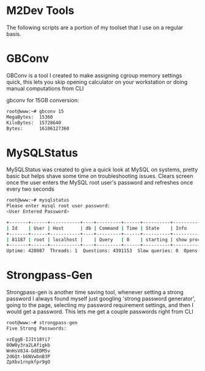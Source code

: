 M2Dev Tools
===========

The following scripts are a portion of my toolset that I use on a regular basis. 


GBConv
======

GBConv is a tool I created to make assigning cgroup memory settings quick, this lets you skip opening calculator on your workstation or doing manual computations from CLI

gbconv for 15GB conversion:


```bash
root@www:~# gbconv 15
MegaBytes:	15360
KiloBytes:	15728640
Bytes:		16106127360
```



MySQLStatus
============

MySQLStatus was created to give a quick look at MySQL on systems, pretty basic but helps shave some time on troubleshooting issues. Clears screen once the user enters the MySQL root user's password and refreshes once every two seconds


```bash
root@www:~# mysqlstatus
Please enter mysql root user password:
<User Entered Password>

+-------+------+-----------+----+---------+------+----------+------------------+
| Id    | User | Host      | db | Command | Time | State    | Info             |
+-------+------+-----------+----+---------+------+----------+------------------+
| 81187 | root | localhost |    | Query   | 0    | starting | show processlist |
+-------+------+-----------+----+---------+------+----------+------------------+
Uptime: 428087  Threads: 1  Questions: 4391153  Slow queries: 0  Opens: 7414  Flush tables: 11  Open tables: 1162  Queries per second avg: 10.257
```



Strongpass-Gen
==============

Strongpass-gen is another time saving tool, whenever setting a strong password I always found myself just googling 'strong password generator', going to the page, selecting my password requirement settings, and then I would get a password. This lets me get a couple passwords right from CLI


```bash
root@www:~# strongpass-gen
Five Strong Passwords:

vzEggB-IJIt18Yi7
0OW0y3ra2LAfigkb
WnHsV8J4-GdEDM5v
2d6Qt-b6NVwbnB3P
ZpXbv1rnpkfpr9gO
```

